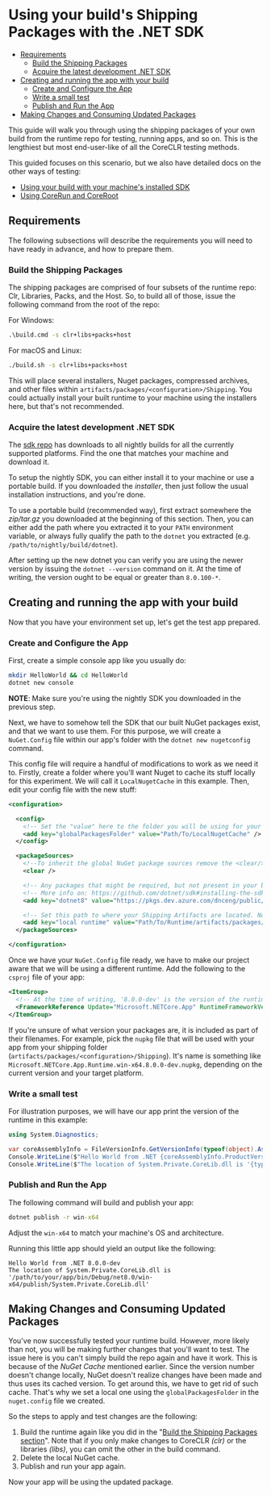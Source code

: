 # Using your build's Shipping Packages with the .NET SDK

* [Requirements](#requirements)
  * [Build the Shipping Packages](#build-the-shipping-packages)
  * [Acquire the latest development .NET SDK](#acquire-the-latest-development-net-sdk)
* [Creating and running the app with your build](#creating-and-running-the-app-with-your-build)
  * [Create and Configure the App](#create-and-configure-the-app)
  * [Write a small test](#write-a-small-test)
  * [Publish and Run the App](#publish-and-run-the-app)
* [Making Changes and Consuming Updated Packages](#making-changes-and-consuming-updated-packages)

This guide will walk you through using the shipping packages of your own build from the runtime repo for testing, running apps, and so on. This is the lengthiest but most end-user-like of all the CoreCLR testing methods.

This guided focuses on this scenario, but we also have detailed docs on the other ways of testing:

* [Using your build with your machine's installed SDK](using-your-build-with-installed-sdk.md)
* [Using CoreRun and CoreRoot](using-corerun-and-coreroot.md)

## Requirements

The following subsections will describe the requirements you will need to have ready in advance, and how to prepare them.

### Build the Shipping Packages

The shipping packages are comprised of four subsets of the runtime repo: Clr, Libraries, Packs, and the Host. So, to build all of those, issue the following command from the root of the repo:

For Windows:

```cmd
.\build.cmd -s clr+libs+packs+host
```

For macOS and Linux:

```bash
./build.sh -s clr+libs+packs+host
```

This will place several installers, Nuget packages, compressed archives, and other files within `artifacts/packages/<configuration>/Shipping`. You could actually install your built runtime to your machine using the installers here, but that's not recommended.

### Acquire the latest development .NET SDK

The [sdk repo](https://github.com/dotnet/sdk#installing-the-sdk) has downloads to all nightly builds for all the currently supported platforms. Find the one that matches your machine and download it.

To setup the nightly SDK, you can either install it to your machine or use a portable build. If you downloaded the _installer_, then just follow the usual installation instructions, and you're done.

To use a portable build (recommended way), first extract somewhere the _zip/tar.gz_ you downloaded at the beginning of this section. Then, you can either add the path where you extracted it to your `PATH` environment variable, or always fully qualify the path to the `dotnet` you extracted (e.g. `/path/to/nightly/build/dotnet`).

After setting up the new dotnet you can verify you are using the newer version by issuing the `dotnet --version` command on it. At the time of writing, the version ought to be equal or greater than `8.0.100-*`.

## Creating and running the app with your build

Now that you have your environment set up, let's get the test app prepared.

### Create and Configure the App

First, create a simple console app like you usually do:

```bash
mkdir HelloWorld && cd HelloWorld
dotnet new console
```

**NOTE**: Make sure you're using the nightly SDK you downloaded in the previous step.

Next, we have to somehow tell the SDK that our built NuGet packages exist, and that we want to use them. For this purpose, we will create a `NuGet.Config` file within our app's folder with the `dotnet new nugetconfig` command.

This config file will require a handful of modifications to work as we need it to. Firstly, create a folder where you'll want Nuget to cache its stuff locally for this experiment. We will call it `LocalNugetCache` in this example. Then, edit your config file with the new stuff:

```xml
<configuration>

  <config>
    <!-- Set the "value" here to the folder you will be using for your local Nuget cache. -->
    <add key="globalPackagesFolder" value="Path/To/LocalNugetCache" />
  </config>

  <packageSources>
    <!--To inherit the global NuGet package sources remove the <clear/> line below -->
    <clear />

    <!-- Any packages that might be required, but not present in your build, will have to be taken from the latest NuGet feed. -->
    <!-- More info on: https://github.com/dotnet/sdk#installing-the-sdk -->
    <add key="dotnet8" value="https://pkgs.dev.azure.com/dnceng/public/_packaging/dotnet8/nuget/v3/index.json" />

    <!-- Set this path to where your Shipping Artifacts are located. Note that we are assuming a 'Debug' build in this example. -->
    <add key="local runtime" value="Path/To/Runtime/artifacts/packages/Debug/Shipping" />
  </packageSources>

</configuration>
```

Once we have your `NuGet.Config` file ready, we have to make our project aware that we will be using a different runtime. Add the following to the `csproj` file of your app:

```xml
<ItemGroup>
  <!-- At the time of writing, '8.0.0-dev' is the version of the runtime repo's shipping packages. -->
  <FrameworkReference Update="Microsoft.NETCore.App" RuntimeFrameworkVersion="8.0.0-dev" />
</ItemGroup>
```

If you're unsure of what version your packages are, it is included as part of their filenames. For example, pick the `nupkg` file that will be used with your app from your shipping folder (`artifacts/packages/<configuration>/Shipping`). It's name is something like `Microsoft.NETCore.App.Runtime.win-x64.8.0.0-dev.nupkg`, depending on the current version and your target platform.

### Write a small test

For illustration purposes, we will have our app print the version of the runtime in this example:

```csharp
using System.Diagnostics;

var coreAssemblyInfo = FileVersionInfo.GetVersionInfo(typeof(object).Assembly.Location);
Console.WriteLine($"Hello World from .NET {coreAssemblyInfo.ProductVersion}.");
Console.WriteLine($"The location of System.Private.CoreLib.dll is '{typeof(object).Assembly.Location}'");
```

### Publish and Run the App

The following command will build and publish your app:

```cmd
dotnet publish -r win-x64
```

Adjust the `win-x64` to match your machine's OS and architecture.

Running this little app should yield an output like the following:

```text
Hello World from .NET 8.0.0-dev
The location of System.Private.CoreLib.dll is '/path/to/your/app/bin/Debug/net8.0/win-x64/publish/System.Private.CoreLib.dll'
```

## Making Changes and Consuming Updated Packages

You've now successfully tested your runtime build. However, more likely than not, you will be making further changes that you'll want to test. The issue here is you can't simply build the repo again and have it work. This is because of the _NuGet Cache_ mentioned earlier. Since the version number doesn't change locally, NuGet doesn't realize changes have been made and thus uses its cached version. To get around this, we have to get rid of such cache. That's why we set a local one using the `globalPackagesFolder` in the `nuget.config` file we created.

So the steps to apply and test changes are the following:

1. Build the runtime again like you did in the "[Build the Shipping Packages section](#build-the-shipping-packages)". Note that if you only make changes to CoreCLR _(clr)_ or the libraries _(libs)_, you can omit the other in the build command.
2. Delete the local NuGet cache.
3. Publish and run your app again.

Now your app will be using the updated package.

